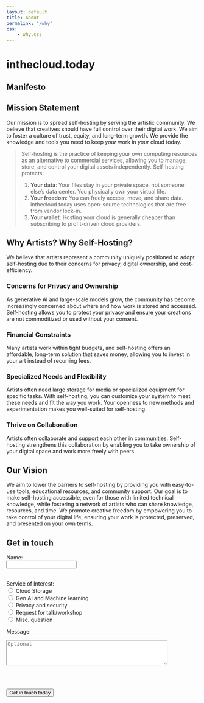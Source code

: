 ```yaml
---
layout: default
title: About
permalink: "/why"
css:
    - why.css
---
```


# inthecloud.today

## Manifesto

## Mission Statement

Our mission is to spread self-hosting by serving the artistic community. We believe that creatives should have full control over their digital work. We aim to foster a culture of trust, equity, and long-term growth. We provide the knowledge and tools you need to keep _your_ work in _your_ cloud today.

> Self-hosting is the practice of keeping your own computing resources as an alternative to commercial services, allowing you to manage, store, and control your digital assets independently. Self-hosting protects:
> 1. **Your data**: Your files stay in your private space, not someone else’s data center. You physically own your virtual life.
> 1. **Your freedom**: You can freely access, move, and share data. inthecloud.today uses open-source technologies that are free from vendor lock-in.
> 1. **Your wallet**: Hosting your cloud is generally cheaper than subscribing to profit-driven cloud providers.

## Why Artists? Why Self-Hosting?

We believe that artists represent a community uniquely positioned to adopt self-hosting due to their concerns for privacy, digital ownership, and cost-efficiency.

### Concerns for Privacy and Ownership
As generative AI and large-scale models grow, the community has become increasingly concerned about where and how work is stored and accessed. Self-hosting allows you to protect your privacy and ensure your creations are not commoditized or used without your consent.

### Financial Constraints
Many artists work within tight budgets, and self-hosting offers an affordable, long-term solution that saves money, allowing you to invest in your art instead of recurring fees.

### Specialized Needs and Flexibility
Artists often need large storage for media or specialized equipment for specific tasks. With self-hosting, you can customize your system to meet these needs and fit the way you work. Your openness to new methods and experimentation makes you well-suited for self-hosting.

### Thrive on Collaboration  
Artists often collaborate and support each other in communities. Self-hosting strengthens this collaboration by enabling you to take ownership of your digital space and work more freely with peers.

## Our Vision

We aim to lower the barriers to self-hosting by providing you with easy-to-use tools, educational resources, and community support. Our goal is to make self-hosting accessible, even for those with limited technical knowledge, while fostering a network of artists who can share knowledge, resources, and time. We promote creative freedom by empowering you to take control of your digital life, ensuring your work is protected, preserved, and presented on your own terms.

## Get in touch

<form action="mailto:help@inthecloud.today?subject=inthecloud.today%20contact%20form" method="post" enctype="text/plain">
  <label for="name">Name:</label><br>
  <input type="text" id="name" name="name" required><br><br>

  <label>Service of Interest:</label>
  <br>
  <input type="radio" id="cloud" name="service" value="Cloud Storage">
  <label for="cloud">Cloud Storage</label><br>
  <input type="radio" id="ai" name="service" value="Gen AI and Machine Learning">
  <label for="cloud">Gen AI and Machine learning</label><br>
  <input type="radio" id="security" name="service" value="Cybersecurity">
  <label for="security">Privacy and security</label><br>
  <input type="radio" id="talk" name="service" value="Request for talk/workshop">
  <label for="security">Request for talk/workshop</label><br>
  <input type="radio" id="misc" name="service" value="Misc">
  <label for="misc">Misc. question</label>
  <br>

  <label for="message">Message:</label><br>
  <textarea id="message" name="message" rows="4" cols="50" placeholder="Optional"></textarea>
  <br><br>

  <div class="button-container">
    <input type="submit" value="Get in touch today" class="cta-button">
  </div>
</form>
